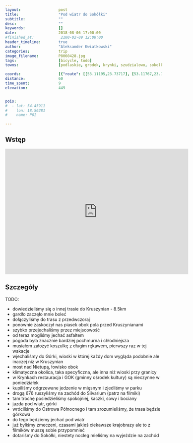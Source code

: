 ```yaml
---
layout:                 post
title:                  "Pod wiatr do Sokółki"
subtitle:               ""
desc:                   ""
keywords:               []
date:                   2018-08-06 17:00:00
#finished_at:            2100-02-09 12:00:00
header_timeline:        true
author:                 "Aleksander Kwiatkowski"
categories:             trip
image_filename:         P8060428.jpg
tags:                   [bicycle, todo]
towns:                  [podlaskie, grodek, krynki, szudzialowo, sokolka]

coords:                 [{"route": [[53.11195,23.73717], [53.11767,23.75871], [53.14517,23.77863], [53.16545,23.79442], [53.16889,23.81107], [53.18520,23.81450], [53.19975,23.79811], [53.20049,23.78856], [53.20502,23.79088], [53.20533,23.79704], [53.21597,23.79710], [53.23362,23.79122], [53.25933,23.77878], [53.26428,23.77195], [53.26922,23.73721], [53.26944,23.67368], [53.26812,23.66556], [53.26602,23.63831], [53.26222,23.63741], [53.26605,23.63831], [53.26941,23.67372], [53.29940,23.65496], [53.30833,23.61827], [53.33821,23.60102], [53.35315,23.56531], [53.38708,23.54467], [53.40335,23.51223], [53.39465,23.47837], [53.39690,23.47691]], "type": "bicycle"}]
distance:               60
time_spent:             9
elevation:              449


pois:
#  - lat: 54.45911
#    lon: 18.56281
#    name: POI

---
```



## Wstęp

<iframe height='405' width='590' frameborder='0' allowtransparency='true' scrolling='no' src='https://www.strava.com/activities/1754470627/embed/928fb5fb09489bcf3b526b2589559ea1e7986b35'></iframe>

## Szczegóły

TODO:

* dowiedzieliśmy się o innej trasie do Kruszynian - 8.5km
* gardło zaczęło mnie boleć
* dołączyliśmy do trasu z przedwczoraj
* ponownie zaskoczył nas piasek obok pola przed Kruszynianami
* szybko przejechaliśmy przez miejscowość
* od teraz mogliśmy jechać asfaltem
* pogoda była znacznie bardziej pochmurna i chłodniejsza
* musiałem założyć koszulkę z długim rękawem, pierwszy raz w tej wakacje
* wjechaliśmy do Górki, wioski w której każdy dom wygląda podobnie ale inaczej niż w Kruszynian
* most nad Nietupą, łowisko obok
* klimatyczna okolica, taka specyficzna, ale inna niż wioski przy granicy
* w Krynkach restauracja i GOK (gminny ośrodek kultury) są nieczynne w poniedziałek
* kupiliśmy odgrzewane jedzenie w mięsnym i zjedliśmy w parku
* drogą 676 ruszyliśmy na zachód do Silvarium (patrz na filmiki)
* tam trochę posiedzieliśmy spokojniej, kaczki, sowy i bociany
* jazda pod wiatr, górki
* wróciliśmy do Ostrowa Północnego i tam zrozumieliśmy, że trasa będzie górkowa
* do tego będziemy jechać pod wiatr
* już byliśmy zmeczeni, czasami jakieś ciekawsze krajobrazy ale to z filmików muszę sobie przypomnieć
* dotariśmy do Sokółki, niestety nocleg mieliśmy na wyjeździe na zachód
